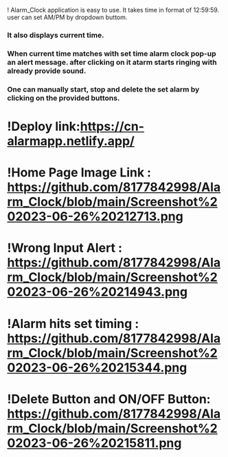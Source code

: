 ! Alarm_Clock application is easy to use. It takes time in format of 12:59:59. user can set AM/PM by dropdown buttom.
### It also displays current time.
### When current time matches with set time alarm clock pop-up an alert message. after clicking on it atarm starts ringing with already provide sound.
### One can manually start, stop and delete the set alarm by clicking on the provided buttons.

# !Deploy link:https://cn-alarmapp.netlify.app/

 # !Home Page Image Link : https://github.com/8177842998/Alarm_Clock/blob/main/Screenshot%202023-06-26%20212713.png
 # !Wrong Input Alert : https://github.com/8177842998/Alarm_Clock/blob/main/Screenshot%202023-06-26%20214943.png
 # !Alarm hits set timing : https://github.com/8177842998/Alarm_Clock/blob/main/Screenshot%202023-06-26%20215344.png
 # !Delete Button and ON/OFF Button: https://github.com/8177842998/Alarm_Clock/blob/main/Screenshot%202023-06-26%20215811.png
